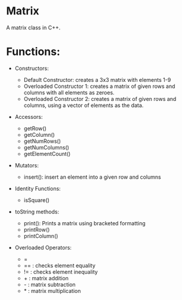 # Matrix
A matrix class in C++.

# Functions:
* Constructors:
	* Default Constructor: creates a 3x3 matrix with elements 1-9
	* Overloaded Constructor 1: creates a matrix of given rows and columns with 
	all elements as zeroes.
	* Overloaded Constructor 2: creates a matrix of given rows and columns, using 
	a vector of elements as the data.
* Accessors:
	* getRow()
	* getColumn()
	* getNumRows()
	* getNumColumns()
	* getElementCount()
* Mutators:	
	* insert(): insert an element into a given row and columns
* Identity Functions:
	* isSquare()
* toString methods:
	* print(): Prints a matrix using bracketed formatting
	* printRow()
	* printColumn()

* Overloaded Operators:
	* =
	* == 	: checks element equality
	* != 	: checks element inequality
	* \+ 	: matrix addition
	* \-	: matrix subtraction
	* \*	: matrix multiplication
